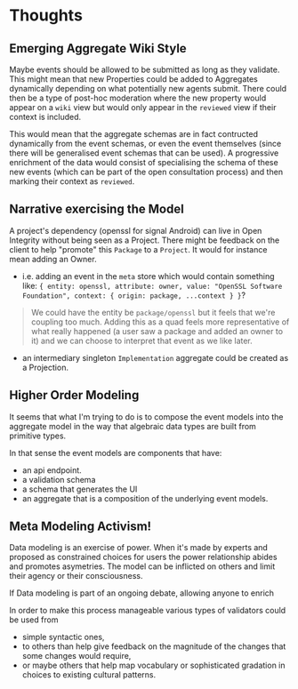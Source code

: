 # Thoughts

## Emerging Aggregate Wiki Style

Maybe events should be allowed to be submitted as long as they validate. This might mean that new Properties could be added to Aggregates dynamically depending on what potentially new agents submit. There could then be a type of post-hoc moderation where the new property would appear on a `wiki` view but would only appear in the `reviewed` view if their context is included.

This would mean that the aggregate schemas are in fact contructed dynamically from the event schemas, or even the event themselves (since there will be generalised event schemas that can be used). A progressive enrichment of the data would consist of specialising the schema of these new events (which can be part of the open consultation process) and then marking their context as `reviewed`.

## Narrative exercising the Model

A project's dependency (openssl for signal Android) can live in Open Integrity without being seen as a Project. There might be feedback on the client to help "promote" this `Package` to a `Project`. It would for instance mean adding an Owner.
   - i.e. adding an event in the `meta` store which would contain something like: `{ entity: openssl, attribute: owner, value: "OpenSSL Software Foundation", context: { origin: package, ...context } }`?
> We could have the entity be `package/openssl` but it feels that we're coupling too much. Adding this as a quad feels more representative of what really happened (a user saw a package and added an owner to it) and we can choose to interpret that event as we like later.
   - an intermediary singleton `Implementation` aggregate could be created as a Projection.

## Higher Order Modeling

It seems that what I'm trying to do is to compose the event models into the aggregate model in the way that algebraic data types are built from primitive types.

In that sense the event models are components that have:
 - an api endpoint.
 - a validation schema
 - a schema that generates the UI
 - an aggregate that is a composition of the underlying event models.



## Meta Modeling Activism!

Data modeling is an exercise of power. When it's made by experts and proposed as constrained choices for users the power relationship abides and promotes asymetries. The model can be inflicted on others and limit their agency or their consciousness.

If Data modeling is part of an ongoing debate, allowing anyone to enrich

In order to make this process manageable various types of validators could be used from
 - simple syntactic ones,
 - to others than help give feedback on the magnitude of the changes that some changes would require,
 - or maybe others that help map vocabulary or sophisticated gradation in choices to existing cultural patterns.
